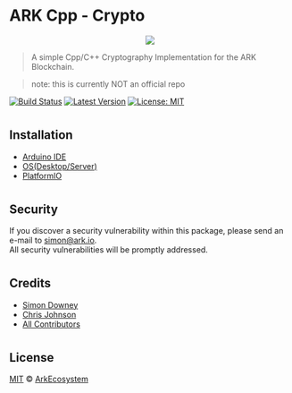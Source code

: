 # ARK Cpp - Crypto

<p align="center">
  <img src="https://github.com/sleepdefic1t/cpp-crypto/blob/master/ark_cpp_crypto.png"/>
</p>

> A simple Cpp/C++ Cryptography Implementation for the ARK Blockchain.

> note: this is currently NOT an official repo

[![Build Status](https://travis-ci.org/sleepdefic1t/cpp-crypto.svg?branch=master)](https://travis-ci.org/sleepdefic1t/cpp-crypto)
[![Latest Version](https://img.shields.io/github/release/cpp-crypto/cpp-crypto.svg?style=flat-square)](https://github.com/ArkEcosystem/cpp-crypto/releases)
[![License: MIT](https://img.shields.io/badge/License-MIT-yellow.svg)](https://opensource.org/licenses/MIT)

#

## Installation  
- [Arduino IDE](https://github.com/sleepdefic1t/cpp-crypto/blob/master/docs/INSTALL_ARDUINO.md)  
- [OS(Desktop/Server)](https://github.com/sleepdefic1t/cpp-crypto/blob/master/docs/INSTALL_OS.md)
- [PlatformIO](https://github.com/sleepdefic1t/cpp-crypto/blob/master/docs/INSTALL_PLATFORMIO.md)

#
## Security

If you discover a security vulnerability within this package, please send an e-mail to simon@ark.io.  
All security vulnerabilities will be promptly addressed.

#

## Credits

- [Simon Downey](https://github.com/sleepdeficit)
- [Chris Johnson](https://github.com/ciband)
- [All Contributors](../../../../contributors)

#

## License

[MIT](LICENSE) © [ArkEcosystem](https://ark.io)